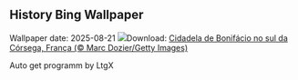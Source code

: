 ## History Bing Wallpaper
Wallpaper date: 2025-08-21
![](https://www.bing.com/th?id=OHR.CitadelBonifacio_PT-BR4689124587_UHD.jpg&w=1000)Download: [Cidadela de Bonifácio no sul da Córsega, França (© Marc Dozier/Getty Images)](https://www.bing.com/th?id=OHR.CitadelBonifacio_PT-BR4689124587_UHD.jpg)

Auto get programm by LtgX
